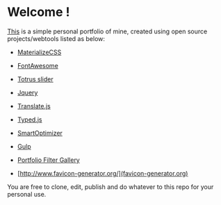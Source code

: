 # Welcome !

[This](http://meruc.com/) is a simple personal portfolio of mine, created using open source projects/webtools listed as below:


- [MaterializeCSS](http://materializecss.com/)
- [FontAwesome](http://fontawesome.io/)
- [Totrus slider](http://tosrus.frebsite.nl/)
- [Jquery](http://jquery.com/) 
- [Translate.js](http://www.openxrest.com/translatejs/)
- [Typed.js](http://www.mattboldt.com/demos/typed-js/)
- [SmartOptimizer](https://github.com/farhadi/SmartOptimizer)
- [Gulp](https://gulpjs.com)
- [Portfolio Filter Gallery](https://codepen.io/pramodkumarboda/pen/XdgxmQ)

- [http://www.favicon-generator.org/](favicon-generator.org)

You are free to clone, edit, publish and do whatever to this repo for your personal use.